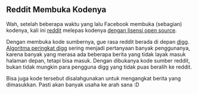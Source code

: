 ## Reddit Membuka Kodenya

Wah, setelah beberapa waktu yang lalu Facebook membuka (sebagian) kodenya, kali ini [reddit](http://reddit.com) melepas kodenya [dengan lisensi open source](http://blog.reddit.com/2008/06/reddit-goes-open-source.html).

Dengan membuka kode sumbernya, gue rasa reddit berada di depan [digg](http://digg.com). [Algoritma peringkat digg](http://www.google.com/search?ie=UTF-8&oe=UTF-8&q=digg+algorithm) sering menjadi pertanyaan banyak penggunanya, karena banyak yang merasa ada beberapa berita yang tidak layak masuk halaman depan, tetapi bisa masuk. Dengan dibukanya kode sumber reddit, bukan tidak mungkin para pengguna digg yang tidak puas beralih ke reddit.

Bisa juga kode tersebut disalahgunakan untuk mengangkat berita yang dimasukkan. Pasti akan banyak usaha ke arah sana :D

<!-- {"time": "2008-06-18 08:50:09", "title": "Reddit Membuka Kodenya"} -->
